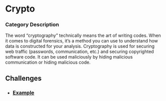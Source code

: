 # Crypto

### Category Description

The word “cryptography” technically means the art of writing codes. When it comes to digital forensics, it’s a method you can use to understand how data is constructed for your analysis. Cryptography is used for securing web traffic (passwords, communication, etc.) and securing copyrighted software code. It can be used maliciously by hiding malicious communication or hiding malicious code.

## Challenges

- ### [Example](<Example/>)
